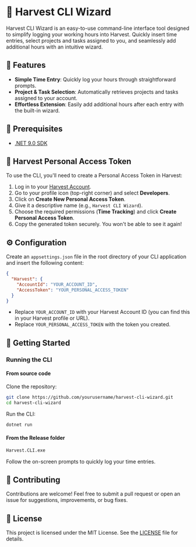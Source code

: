 # 🚀 Harvest CLI Wizard

Harvest CLI Wizard is an easy-to-use command-line interface tool designed to simplify logging your working hours into Harvest. Quickly insert time entries, select projects and tasks assigned to you, and seamlessly add additional hours with an intuitive wizard.

## 🌟 Features

- **Simple Time Entry**: Quickly log your hours through straightforward prompts.
- **Project & Task Selection**: Automatically retrieves projects and tasks assigned to your account.
- **Effortless Extension**: Easily add additional hours after each entry with the built-in wizard.

## 🔧 Prerequisites

- [.NET 9.0 SDK](https://dotnet.microsoft.com/download)

## 🔑 Harvest Personal Access Token

To use the CLI, you'll need to create a Personal Access Token in Harvest:

1. Log in to your [Harvest Account](https://id.getharvest.com/).
2. Go to your profile icon (top-right corner) and select **Developers**.
3. Click on **Create New Personal Access Token**.
4. Give it a descriptive name (e.g., `Harvest CLI Wizard`).
5. Choose the required permissions (**Time Tracking**) and click **Create Personal Access Token**.
6. Copy the generated token securely. You won't be able to see it again!

## ⚙️ Configuration

Create an `appsettings.json` file in the root directory of your CLI application and insert the following content:

```json
{
  "Harvest": {
    "AccountId": "YOUR_ACCOUNT_ID",
    "AccessToken": "YOUR_PERSONAL_ACCESS_TOKEN"
  }
}
```

- Replace `YOUR_ACCOUNT_ID` with your Harvest Account ID (you can find this in your Harvest profile or URL).
- Replace `YOUR_PERSONAL_ACCESS_TOKEN` with the token you created.

## 🚀 Getting Started

### Running the CLI

#### From source code

Clone the repository:

```bash
git clone https://github.com/yourusername/harvest-cli-wizard.git
cd harvest-cli-wizard
```

Run the CLI:

```bash
dotnet run
```

#### From the Release folder

```bash
Harvest.CLI.exe
```

Follow the on-screen prompts to quickly log your time entries.

## 🤝 Contributing

Contributions are welcome! Feel free to submit a pull request or open an issue for suggestions, improvements, or bug fixes.

## 📄 License

This project is licensed under the MIT License. See the [LICENSE](LICENSE) file for details.

